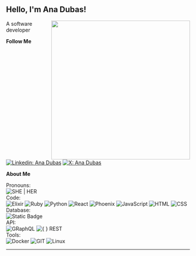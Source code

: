 <h2> Hello, I'm Ana Dubas!</h2>
<img align='right' src="https://i.giphy.com/media/v1.Y2lkPTc5MGI3NjExOXA3c3hobHV2aWJndnhlMDJ6ZmZ0M3Z5ZWRsaGRkbmEyZzF5ajVxNCZlcD12MV9pbnRlcm5hbF9naWZfYnlfaWQmY3Q9Zw/L1R1tvI9svkIWwpVYr/giphy.gif" width="380">
<p>A software developer</p>

<p><b>Follow Me</b></p>

[![Linkedin: Ana Dubas](https://img.shields.io/badge/-Ana%20Dubas-blue?logo=linkedin&logoColor=white&link=https%3A%2F%2Fwww.linkedin.com%2Fin%2Fanadubas%2F)](https://www.linkedin.com/in/anadubas/)
[![X: Ana Dubas](https://img.shields.io/badge/-Ana%20Dubas-black?style=flat-square&logo=x&logoColor=white&link=%20https%3A%2F%2Fx.com%2Fdubinhas)](https://x.com/dubinhas)

<p><b>About Me</b></p>  


Pronouns: <br />
![SHE | HER](https://img.shields.io/badge/-%5B_SHE_%7C_HER_%5D-%234608AD?style=flat-square&logoColor=white&color=%234608AD)
<br />
Code: <br />
![Elixir](https://img.shields.io/badge/-Elixir-%234B275F?style=flat-square&logo=elixir&logoColor=white&color=%234B275F)
![Ruby](https://img.shields.io/badge/-Ruby_on_Rails-%23D30001?style=flat-square&logo=rubyonrails&logoColor=white&color=%23D30001)
![Python](https://img.shields.io/badge/-Python-%233776AB?style=flat-square&logo=python&logoColor=white&color=%233776AB)
![React](https://img.shields.io/badge/-React-%2361DAFB?style=flat-square&logo=react&logoColor=black&color=%2361DAFB)
![Phoenix](https://img.shields.io/badge/-Phoenix-%23FD4F00?style=flat-square&logo=phoenixframework&logoColor=white&color=%23FD4F00)
![JavaScript](https://img.shields.io/badge/-JavaScript-%23F7DF1E?style=flat-square&logo=javascript&logoColor=black&color=%23F7DF1E)
![HTML](https://img.shields.io/badge/-HTML-%23E34F26?style=flat-square&logo=html5&logoColor=white&color=%23E34F26)
![CSS](https://img.shields.io/badge/-CSS-%231572B6?style=flat-square&logo=css3&logoColor=white&color=%231572B6)
<br />
Database: <br />
![Static Badge](https://img.shields.io/badge/-PostgreSQL-%234169E1?style=flat-square&logo=postgresql&logoColor=white&color=%234169E1)
<br />
API: <br />
![GRaphQL](https://img.shields.io/badge/-GraphQL-%23E10098?style=flat-square&logo=graphql&logoColor=white&color=%23E10098)
![{ } REST](https://img.shields.io/badge/-%7B_%7D_REST-%23004788?style=flat-square&logoColor=white&color=%23004788)
<br />
Tools: <br />
![Docker](https://img.shields.io/badge/-Docker-%232496ED?style=flat-square&logo=docker&logoColor=white&color=%232496ED)
![GIT](https://img.shields.io/badge/-Git-%23F05032?style=flat-square&logo=git&logoColor=white&color=%23F05032)
![Linux](https://img.shields.io/badge/-Linux-%23FCC624?style=flat-square&logo=linux&logoColor=black&color=%23FCC624)

---
